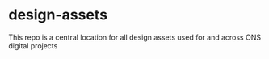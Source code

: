 # design-assets

This repo is a central location for all design assets used for and across ONS digital projects 

